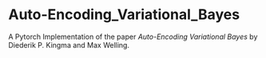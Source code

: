 # Auto-Encoding_Variational_Bayes

A Pytorch Implementation of the paper *Auto-Encoding Variational Bayes* by Diederik P. Kingma and Max Welling.
